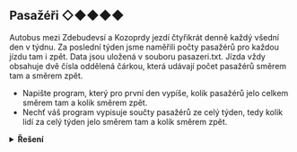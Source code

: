 ## Pasažéři ◇◆◆◆◆

Autobus mezi Zdebudevsí a Kozoprdy jezdí čtyřikrát denně každý všední den v týdnu. Za poslední týden jsme naměřili počty pasažérů pro každou jízdu tam i zpět. Data jsou uložená v souboru pasazeri.txt. Jízda vždy obsahuje dvě čísla oddělená čárkou, která udávají počet pasažérů směrem tam a směrem zpět.

- Napište program, který pro první den vypíše, kolik pasažérů jelo celkem směrem tam a kolik směrem zpět.
- Nechť váš program vypisuje součty pasažérů ze celý týden, tedy kolik lidí za celý týden jelo směrem tam a kolik směrem zpět.

<details>
<summary><b>Řešení</b></summary>


```python
cesty = {}

with open('pasazeri.txt', encoding='utf-8') as vstup:
    cislo_dne = 0
    for radek in vstup:
        den = {
            'tam' : [],
            'zpet': [],
        }
        for tam_zpatky in radek.split():
            tam_zpatky = tam_zpatky.split(',')
            den['tam'].append(int(tam_zpatky[0]))
            den['zpet'].append(int(tam_zpatky[1]))
        cesty[cislo_dne] = den
        cislo_dne += 1

print(f'prvni den tam: {sum(cesty[0]["tam"])}')
print(f'prvni den zpet: {sum(cesty[0]["zpet"])}')

celkem_tam = 0
celkem_zpet = 0
for den, data in cesty.items():
    celkem_tam += sum(data['tam'])
    celkem_zpet += sum(data['zpet'])

print(f'celkem jelo {celkem_tam} lidi tam a {celkem_zpet} lidi zpet')
```

</details>
